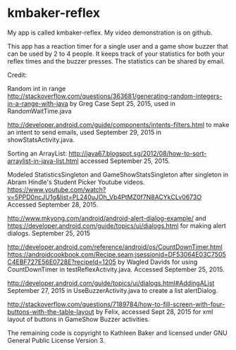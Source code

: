 # kmbaker-reflex
My app is called kmbaker-reflex.
My video demonstration is on github.

This app has a reaction timer for a single user and a game show buzzer that can be used by 2 to 4 people. It keeps track of your statistics for both your reflex times and the buzzer presses. The statistics can be shared by email. 

Credit:

Random int in range http://stackoverflow.com/questions/363681/generating-random-integers-in-a-range-with-java by Greg Case Sept 25, 2015, used in RandomWaitTime.java

http://developer.android.com/guide/components/intents-filters.html to make an intent to send emails, used September 29, 2015 in showStatsActivity.java.

Sorting an ArrayList: http://java67.blogspot.sg/2012/08/how-to-sort-arraylist-in-java-list.html accessed September 25, 2015.

Modeled StatisticsSingleton and GameShowStatsSingleton after singleton in Abram Hindle's Student Picker Youtube videos. https://www.youtube.com/watch?v=5PPD0ncJU1g&list=PL240uJOh_Vb4PtMZ0f7N8ACYkCLv0673O
Accessed September 28, 2015.

http://www.mkyong.com/android/android-alert-dialog-example/ and
https://developer.android.com/guide/topics/ui/dialogs.html for making alert dialogs. September 25, 2015

http://developer.android.com/reference/android/os/CountDownTimer.html
https://androidcookbook.com/Recipe.seam;jsessionid=DF53064E03C7505C4EBF727E56E0728E?recipeId=1205 by Wagled Davids
for using CountDownTimer in testReflexActivity.java. Accessed September 25, 2015.

http://developer.android.com/guide/topics/ui/dialogs.html#AddingAList September 27, 2015 in UseBuzzerActivity.java to create a list alertDialog.

http://stackoverflow.com/questions/7189784/how-to-fill-screen-with-four-buttons-with-the-table-layout by Felix, accessed Sept 28, 2015 for xml layout of buttons in GameShow Buzzer activities.

The remaining code is copyright to Kathleen Baker and licensed under GNU General Public License Version 3. 
